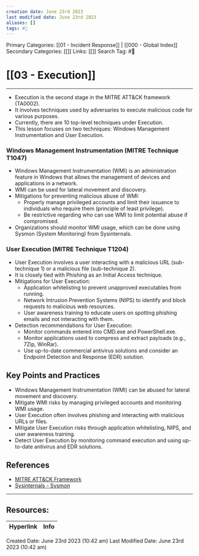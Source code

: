 ```yaml
---
creation date: June 23rd 2023
last modified date: June 23rd 2023
aliases: []
tags: #📖
---
```


Primary Categories: [[01 - Incident Response]] | [[000 - Global Index]] 
Secondary Categories: [[]] 
Links: [[]] 
Search Tag: #📖  

# [[03 - Execution]]  
---

- Execution is the second stage in the MITRE ATT&CK framework (TA0002).
- It involves techniques used by adversaries to execute malicious code for various purposes.
- Currently, there are 10 top-level techniques under Execution.
- This lesson focuses on two techniques: Windows Management Instrumentation and User Execution.

### Windows Management Instrumentation (MITRE Technique T1047)

- Windows Management Instrumentation (WMI) is an administration feature in Windows that allows the management of devices and applications in a network.
- WMI can be used for lateral movement and discovery.
- Mitigations for preventing malicious abuse of WMI:
    - Properly manage privileged accounts and limit their issuance to individuals who require them (principle of least privilege).
    - Be restrictive regarding who can use WMI to limit potential abuse if compromised.
- Organizations should monitor WMI usage, which can be done using Sysmon (System Monitoring) from Sysinternals.

### User Execution (MITRE Technique T1204)

- User Execution involves a user interacting with a malicious URL (sub-technique 1) or a malicious file (sub-technique 2).
- It is closely tied with Phishing as an Initial Access technique.
- Mitigations for User Execution:
    - Application whitelisting to prevent unapproved executables from running.
    - Network Intrusion Prevention Systems (NIPS) to identify and block requests to malicious web resources.
    - User awareness training to educate users on spotting phishing emails and not interacting with them.
- Detection recommendations for User Execution:
    - Monitor commands entered into CMD.exe and PowerShell.exe.
    - Monitor applications used to compress and extract payloads (e.g., 7Zip, WinRar).
    - Use up-to-date commercial antivirus solutions and consider an Endpoint Detection and Response (EDR) solution.

## Key Points and Practices

- Windows Management Instrumentation (WMI) can be abused for lateral movement and discovery.
- Mitigate WMI risks by managing privileged accounts and monitoring WMI usage.
- User Execution often involves phishing and interacting with malicious URLs or files.
- Mitigate User Execution risks through application whitelisting, NIPS, and user awareness training.
- Detect User Execution by monitoring command execution and using up-to-date antivirus and EDR solutions.

## References

- [MITRE ATT&CK Framework](https://attack.mitre.org/)
- [Sysinternals - Sysmon](https://docs.microsoft.com/en-us/sysinternals/downloads/sysmon)


___

## Resources:

| Hyperlink | Info |
| --------- | ---- |


Created Date: June 23rd 2023 (10:42 am) 
Last Modified Date: June 23rd 2023 (10:42 am)
